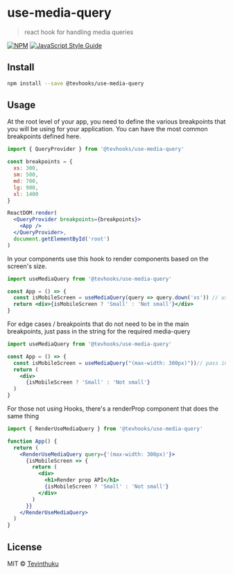 # use-media-query

> react hook for handling media queries

[![NPM](https://img.shields.io/npm/v/use-media-query.svg)](https://www.npmjs.com/package/use-media-query) [![JavaScript Style Guide](https://img.shields.io/badge/code_style-standard-brightgreen.svg)](https://standardjs.com)

## Install

```bash
npm install --save @tevhooks/use-media-query
```

## Usage

At the root level of your app, you need to define the various breakpoints that you will be using for your application.
You can have the most common breakpoints defined here.

```jsx
import { QueryProvider } from '@tevhooks/use-media-query'

const breakpoints = {
  xs: 300,
  sm: 500,
  md: 700,
  lg: 900,
  xl: 1400
}

ReactDOM.render(
  <QueryProvider breakpoints={breakpoints}>
    <App />
  </QueryProvider>,
  document.getElementById('root')
)
```

In your components use this hook to render components based on the screen's size.

```jsx
import useMediaQuery from '@tevhooks/use-media-query'

const App = () => {
  const isMobileScreen = useMediaQuery(query => query.down('xs')) // use the breakpoints that you defined in the root of your app
  return <div>{isMobileScreen ? 'Small' : 'Not small'}</div>
}
```

For edge cases / breakpoints that do not need to be in the main breakpoints, just pass in the string for the required media-query

```jsx
import useMediaQuery from '@tevhooks/use-media-query'

const App = () => {
  const isMobileScreen = useMediaQuery("(max-width: 300px)"))// pass in the media-query string
  return (
    <div>
      {isMobileScreen ? 'Small' : 'Not small'}
  )
}
```

For those not using Hooks, there's a renderProp component that does the same thing

```jsx
import { RenderUseMediaQuery } from '@tevhooks/use-media-query'

function App() {
  return (
    <RenderUseMediaQuery query={'(max-width: 300px)'}>
      {isMobileScreen => {
        return (
          <div>
            <h1>Render prop API</h1>
            {isMobileScreen ? 'Small' : 'Not small'}
          </div>
        )
      }}
    </RenderUseMediaQuery>
  )
}
```

## License

MIT © [Tevinthuku](https://github.com/Tevinthuku)
